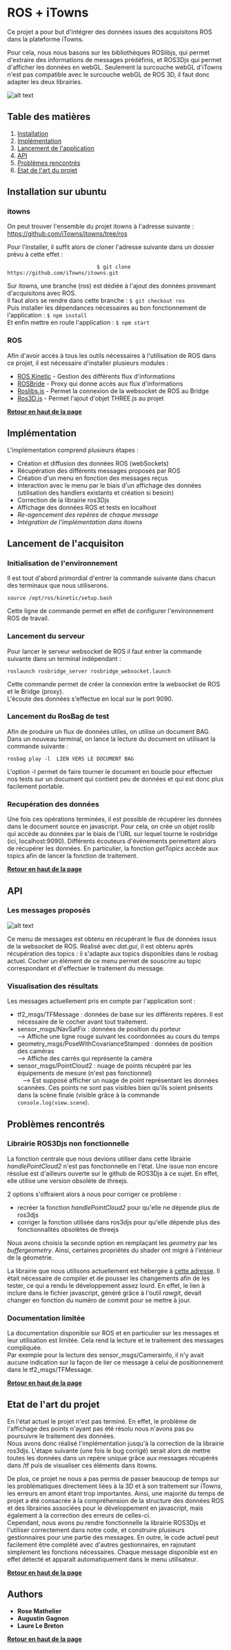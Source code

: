 # ROS + iTowns

Ce projet a pour but d'intégrer des données issues des acquisitons ROS dans la plateforme iTowns. 



        
Pour cela, nous nous basons sur les bibliothèques ROSlibjs, qui permet d'extraire des informations de messages prédéfinis, et ROS3Djs qui permet d'afficher les données en webGL. 
Seulement la surcouche webGL d'iTowns n'est pas compatible avec le surcouche webGL de ROS 3D, il faut donc adapter les deux librairies.


![alt text](readme_image.png)

## Table des matières

1. [Installation](#installation-sur-ubuntu)
2. [Implémentation](#impl%C3%A9mentation)
3. [Lancement de l'application](#lancement-de-lacquisiton)
4. [API](#api)
5. [Problèmes rencontrés](#probl%C3%A8mes-rencontr%C3%A9s)
6. [Etat de l'art du projet](#etat-de-lart-du-projet) 

## Installation sur ubuntu

### itowns
On peut trouver l'ensemble du projet itowns à l'adresse suivante : https://github.com/iTowns/itowns/tree/ros         


Pour l'installer, il suffit alors de cloner l'adresse suivante dans un dossier prévu à cette effet : 

                                 $ git clone https://github.com/iTowns/itowns.git

Sur itowns, une branche (ros) est dédiée à l'ajout des données provenant d'acquisitons avec ROS.    
Il faut alors se rendre dans cette branche : `$ git checkout ros`   
Puis installer les dépendances nécessaires au bon fonctionnement de l'application : `$ npm install`   
Et enfin mettre en route l'application : `$ npm start`

### ROS
Afin d'avoir accès à tous les outils nécessaires à l'utilisation de ROS dans ce projet, il est nécessaire d'installer plusieurs modules :   
* [ROS Kinetic](wiki.ros.org/kinetic/Installation/Ubuntu) - Gestion des différents flux d'informations
* [ROSBride](wiki.ros.org/rosbridge_suite/Tutorials/RunningRosbridge) - Proxy qui donne accès aux flux d'informations
* [Roslibs.js](wiki.ros.org/roslibjs) - Permet la connexion de la websocket de ROS au Bridge
* [Ros3D.js](wiki.ros.org/ros3djs) - Permet l'ajout d'objet THREE.js au projet

**[Retour en haut de la page](#table-des-matières)** 

## Implémentation

L'implémentation comprend plusieurs étapes : 
- Création et diffusion des données ROS (webSockets)
- Récupération des différents messages proposés par ROS 
- Création d'un menu en fonction des messages reçus
- Interaction avec le menu par le biais d'un affichage des données (utilisation des handlers existants et création si besoin)
- Correction de la librairie ros3Djs
- Affichage des données ROS et tests en localhost
- *Re-agencement des repères de chaque message*
- *Intégration de l'implémentation dans itowns*

## Lancement de l'acquisiton

### Initialisation de l'environnement

Il est tout d'abord primordial d'entrer la commande suivante dans chacun des terminaux que nous utiliserons.
```
source /opt/ros/kinetic/setup.bash
```
Cette ligne de commande permet en effet de configurer l'environnement ROS de travail. 

### Lancement du serveur

Pour lancer le serveur websocket de ROS il faut entrer la commande suivante dans un terminal indépendant : 
```
roslaunch rosbridge_server rosbridge_websocket.launch
```
Cette commande permet de créer la connexion entre la websocket de ROS et le Bridge (proxy).        
L'écoute des données s'effectue en local sur le port 9090. 

### Lancement du RosBag de test

Afin de produire un flux de données utiles, on utilise un document BAG.    
Dans un nouveau terminal, on lance la lecture du document en utilisant la commande suivante : 
```
rosbag play -l  LIEN VERS LE DOCUMENT BAG
```
L'option -l permet de faire tourner le document en boucle pour effectuer nos tests sur un document qui contient peu de données et qui est donc plus facilement portable. 

### Recupération des données 
Une fois ces opérations terminées, il est possible de récupérer les données dans le document source en javascript. Pour cela, on crée un objet roslib qui accède au données par le biais de l'URL sur lequel tourne le rosbridge (ici, localhost:9090). Différents écouteurs d'évènements permettent alors de récupérer les données. En particulier, la fonction *getTopics* accède aux topics afin de lancer la fonction de traitement.

**[Retour en haut de la page](#table-des-matières)** 

## API

### Les messages proposés

![alt text](affichageMenu.png)

Ce menu de messages est obtenu en récupérant le flux de données issus de la websocket de ROS. Réalisé avec *dat.gui*, il est obtenu après récupération des topics : il s'adapte aux topics disponibles dans le rosbag actuel. Cocher un élément de ce menu permet de souscrire au topic correspondant et d'effectuer le traitement du message.

### Visualisation des résultats

Les messages actuellement pris en compte par l'application sont : 
- tf2_msgs/TFMessage : données de base sur les différents repères. Il est nécessaire de le cocher avant tout traitement.
- sensor_msgs/NavSatFix : données de position du porteur     
    --> Affiche une ligne rouge suivant les coordonnées au cours du temps
- geometry_msgs/PoseWithCovarianceStamped : données de position des caméras     
    --> Affiche des carrés qui représente la caméra 
- sensor_msgs/PointCloud2 : nuage de points récupéré par les équipements de mesure (n'est pas fonctionnel)   
    --> Est supposé afficher un nuage de point représentant les données scannées. Ces points ne sont pas visibles bien qu'ils soient présents dans la scène finale (visible grâce à la commande `console.log(view.scene`). 

## Problèmes rencontrés

### Librairie ROS3Djs non fonctionnelle

La fonction centrale que nous devions utiliser dans cette librairie *handlePointCloud2* n'est pas fonctionnelle en l'état. Une issue non encore résolue est d'ailleurs ouverte sur le github de ROS3Djs à ce sujet. En effet, elle utilise une version obsolète de threejs.      

2 options s'offraient alors à nous pour corriger ce problème : 
- recréer la fonction *handlePointCloud2* pour qu'elle ne dépende plus de ros3djs 
- corriger la fonction utilisée dans ros3djs pour qu'elle dépende plus des fonctionnalités obsolètes de threejs

Nous avons choisis la seconde option en remplaçant les *geometry* par les *buffergeometry*. Ainsi, certaines propriétés du shader ont migré à l'intérieur de la géometrie.  

La librairie que nous utilisons actuellement est hébergée à [cette adresse](https://github.com/RoseMathelier/ros3djs).
Il était nécessaire de compiler et de pousser les changements afin de les tester, ce qui a rendu le développement assez lourd. En effet, le lien à inclure dans le fichier javascript, généré grâce à l'outil *rawgit*, devait changer en fonction du numéro de commit pour se mettre à jour.


### Documentation limitée 

La documentation disponible sur ROS et en particulier sur les messages et leur utilisation est limitée. Cela rend la lecture et le traitement des messages compliquée.      
Par exemple pour la lecture des sensor_msgs/Camerainfo, il n'y avait aucune indication sur la façon de lier ce message à celui de positionnement dans le tf2_msgs/TFMessage. 

**[Retour en haut de la page](#table-des-matières)** 

## Etat de l'art du projet

En l'état actuel le projet n'est pas terminé. En effet, le problème de l'affichage des points n'ayant pas été résolu nous n'avons pas pu poursuivre le traitement des données.     
Nous avons donc réalisé l'implémentation jusqu'à la correction de la librairie ros3djs. L'étape suivante (une fois le bug corrigé) serait alors de mettre toutes les données dans un repère unique grâce aux messages récupérés dans /tf puis de visualiser ces éléments dans itowns.    
       
De plus, ce projet ne nous a pas permis de passer beaucoup de temps sur les problématiques directement liées à la 3D et à son traitement sur iTowns, les erreurs en amont étant trop importantes. Ainsi, une majorité du temps de projet a été consacrée à la compréhension de la structure des données ROS et des librairies associées pour le développement en javascript, mais également à la correction des erreurs de celles-ci.    
Cependant, nous avons pu rendre fonctionnelle la librairie ROS3Djs et l'utiliser correctement dans notre code, et construire plusieurs gestionnaires pour une partie des messages. En outre, le code actuel peut facilement être complété avec d'autres  gestionnaires, en rajoutant simplement les fonctions nécessaires. Chaque message disponible est en effet détecté et apparaît automatiquement dans le menu utilisateur.

**[Retour en haut de la page](#table-des-matières)** 

## Authors

* **Rose Mathelier**
* **Augustin Gagnon**
* **Laure Le Breton**

**[Retour en haut de la page](#table-des-matières)** 

